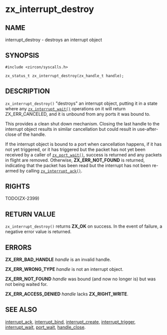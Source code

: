 # zx_interrupt_destroy

## NAME

<!-- Updated by update-docs-from-abigen, do not edit. -->

interrupt_destroy - destroys an interrupt object

## SYNOPSIS

<!-- Updated by update-docs-from-abigen, do not edit. -->

```
#include <zircon/syscalls.h>

zx_status_t zx_interrupt_destroy(zx_handle_t handle);
```

## DESCRIPTION

`zx_interrupt_destroy()` "destroys" an interrupt object, putting it in a state
where any [`zx_interrupt_wait()`] operations on it will return ZX_ERR_CANCELED,
and it is unbound from any ports it was bound to.

This provides a clean shut down mechanism.  Closing the last handle to the
interrupt object results in similar cancellation but could result in use-after-close
of the handle.

If the interrupt object is bound to a port when cancellation happens, if it
has not yet triggered, or it has triggered but the packet has not yet been
received by a caller of [`zx_port_wait()`], success is returned and any packets
in flight are removed.  Otherwise, **ZX_ERR_NOT_FOUND** is returned, indicating
that the packet has been read but the interrupt has not been re-armed by calling
[`zx_interrupt_ack()`].

## RIGHTS

<!-- Updated by update-docs-from-abigen, do not edit. -->

TODO(ZX-2399)

## RETURN VALUE

`zx_interrupt_destroy()` returns **ZX_OK** on success. In the event
of failure, a negative error value is returned.

## ERRORS

**ZX_ERR_BAD_HANDLE** *handle* is an invalid handle.

**ZX_ERR_WRONG_TYPE** *handle* is not an interrupt object.

**ZX_ERR_NOT_FOUND**  *handle* was bound (and now no longer is) but was not
being waited for.

**ZX_ERR_ACCESS_DENIED** *handle* lacks **ZX_RIGHT_WRITE**.

## SEE ALSO

[interrupt_ack](interrupt_ack.md),
[interrupt_bind](interrupt_bind.md),
[interrupt_create](interrupt_create.md),
[interrupt_trigger](interrupt_trigger.md),
[interrupt_wait](interrupt_wait.md),
[port_wait](port_wait.md),
[handle_close](handle_close.md).

<!-- References updated by update-docs-from-abigen, do not edit. -->

[`zx_interrupt_ack()`]: interrupt_ack.md
[`zx_interrupt_wait()`]: interrupt_wait.md
[`zx_port_wait()`]: port_wait.md
